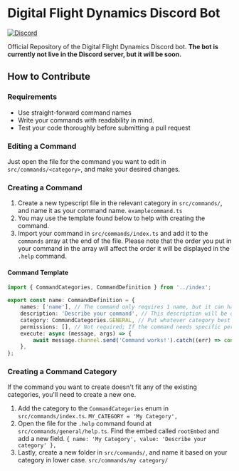 # Digital Flight Dynamics Discord Bot

[![Discord](https://img.shields.io/discord/808790838163406848.svg?label=&logo=discord&logoColor=ffffff&color=7289DA&labelColor=7289DA)](https://discord.gg/REGJgP4gZd)

Official Repository of the Digital Flight Dynamics Discord bot.
**The bot is currently not live in the Discord server, but it will be soon.**

## How to Contribute

### Requirements

-   Use straight-forward command names
-   Write your commands with readability in mind.
-   Test your code thoroughly before submitting a pull request

### Editing a Command
Just open the file for the command you want to edit in `src/commands/<category>`, and make your desired changes.
### Creating a Command
1. Create a new typescript file in the relevant category in `src/commands/`, and name it as your command name. `examplecommand.ts`
2. You may use the template found below to help with creating the command.
3. Import your command in `src/commands/index.ts` and add it to the `commands` array at the end of the file. Please note that the order you put in your command in the array will affect the order it will be displayed in the `.help` command. 
#### Command Template
```ts
import { CommandCategories, CommandDefinition } from '../index';

export const name: CommandDefinition = {
    names: ['name'], // The command only requires 1 name, but it can have multiple
    description: 'Describe your command', // This description will be displayed with the .help command
    category: CommandCategories.GENERAL, // Put whatever category best suites the command
    permissions: [], // Not required; If the command needs specific permissions, add them here. A list of permission flags can be found at https://discord.js.org/#/docs/main/stable/class/Permissions?scrollTo=s-FLAGS
    execute: async (message, args) => {
        await message.channel.send('Command works!').catch((err) => console.error(err));
    },
};
```
### Creating a Command Category
If the command you want to create doesn't fit any of the existing categories, you'll need to create a new one.
1. Add the category to the `CommandCategories` enum in `src/commands/index.ts`. `MY_CATEGORY = 'My Category',`
2. Open the file for the `.help` command found at `src/commands/general/help.ts`. Find the embed called `rootEmbed` and add a new field. `{ name: 'My Category', value: 'Describe your category' },`
3. Lastly, create a new folder in `src/commands/`, and name it based on your category in lower case. `src/commands/my category/`

